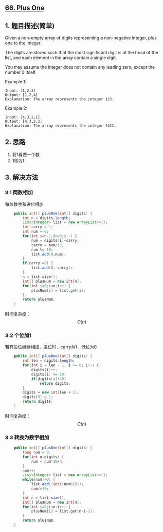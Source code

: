 ## [66. Plus One](https://leetcode-cn.com/problems/plus-one/)

## 1. 题目描述(简单)

Given a non-empty array of digits representing a non-negative integer, plus one to the integer.

The digits are stored such that the most significant digit is at the head of the list, and each element in the array contain a single digit.

You may assume the integer does not contain any leading zero, except the number 0 itself.

Example 1:
```
Input: [1,2,3]
Output: [1,2,4]
Explanation: The array represents the integer 123.
```
Example 2:
```
Input: [4,3,2,1]
Output: [4,3,2,2]
Explanation: The array represents the integer 4321.
```
## 2. 思路

1. 将1看做一个数
2. 1即为1

## 3. 解决方法

### 3.1 两数相加

每位数字和进位相加

```java
	public int[] plusOne(int[] digits) {
		int n = digits.length;
		List<Integer> list = new ArrayList<>();
		int carry = 1;
		int num = 0;
		for(int i=n-1;i>=0;i--) {
			num = digits[i]+carry;
			carry = num/10;
			num %= 10;
			list.add(0,num);
		}
		if(carry!=0) {
			list.add(0, carry);
		}
		n = list.size();
    	int[] plusNum = new int[n];
    	for(int i=0;i<n;i++) {
    		plusNum[i] = list.get(i);
    	}
		return plusNum;
	}
```

时间复杂度：$$O(n)$$


### 3.2 个位加1

若有进位继续相加，进位时，carry为1，低位为0

```java
	public int[] plusOne(int[] digits) {
		int len = digits.length;
        for(int i = len - 1; i >= 0; i--) {
            digits[i]++;
            digits[i] %= 10;
            if(digits[i]!=0)
                return digits;
        }
        digits = new int[len + 1];
        digits[0] = 1;
        return digits;
	}
```

时间复杂度：$$O(n)$$

### 3.3 转换为数字相加


```java
    public int[] plusOne(int[] digits) {
        long num = 0;
    	for(int n:digits) {
        	num = num*10+n;
        }
    	num++;
    	List<Integer> list = new ArrayList<>();
    	while(num!=0) {
    		list.add((int)(num%10));
    		num/=10;
    	}
    	int n = list.size();
    	int[] plusNum = new int[n];
    	for(int i=0;i<n;i++) {
    		plusNum[i] = list.get(n-i-1);
    	}
    	return plusNum;
    }
```




